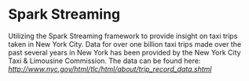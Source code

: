 # Spark Streaming

Utilizing the Spark Streaming framework to provide insight on taxi trips taken in New York City. Data for over one billion taxi trips made over the past several years in New York has been provided by the New York City Taxi & Limousine Commission. The data can be found here: *http://www.nyc.gov/html/tlc/html/about/trip_record_data.shtml*
